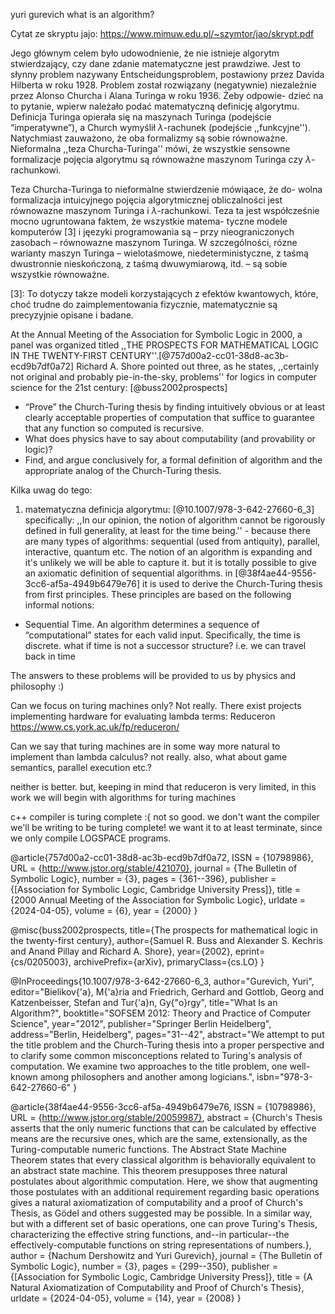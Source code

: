 yuri gurevich what is an algorithm?

Cytat ze skryptu jajo:
https://www.mimuw.edu.pl/~szymtor/jao/skrypt.pdf

Jego głównym celem było udowodnienie, że nie istnieje algorytm
stwierdzający, czy
dane zdanie matematyczne jest prawdziwe. Jest to słynny problem
nazywany Entscheidungsproblem, postawiony przez Davida Hilberta
w roku 1928. Problem został rozwiązany (negatywnie) niezależnie
przez Alonso Churcha i Alana Turinga w roku 1936. Żeby odpowie-
dzieć na to pytanie, wpierw należało podać matematyczną definicję
algorytmu. Definicja Turinga opierała się na maszynach Turinga
(podejście “imperatywne”), a Church wymyślił $\lambda$-rachunek (podejście
,,funkcyjne''). Natychmiast zauważono, że oba formalizmy są sobie
równoważne. Nieformalna ,,teza Churcha-Turinga'' mówi, że wszystkie
sensowne formalizacje pojęcia algorytmu są równoważne maszynom
Turinga czy $\lambda$-rachunkowi.


Teza Churcha-Turinga to nieformalne stwierdzenie mówiąace, że do-
wolna formalizacja intuicyjnego pojęcia algorytmicznej obliczalności
jest równowazne maszynom Turinga i $\lambda$-rachunkowi. Teza ta jest
współcześnie mocno ugruntowana faktem, że wszystkie matema-
tyczne modele komputerów [3] i jęezyki programowania są – przy
nieograniczonych zasobach – równowazne maszynom Turinga. W
szczególności, rózne warianty maszyn Turinga – wielotaśmowe,
niedeterministyczne, z taśmą dwustronnie nieskończoną, z taśmą
dwuwymiarową, itd. – są sobie wszystkie równoważne.

[3]: To dotyczy takze modeli korzystających z efektów kwantowych, które,
choć trudne do zaimplementowania fizycznie, matematycznie są precyzyjnie
opisane i badane.


At the Annual Meeting of the Association for Symbolic Logic in 2000, a panel was organized titled ,,THE PROSPECTS FOR MATHEMATICAL LOGIC IN THE
TWENTY-FIRST CENTURY''.[@757d00a2-cc01-38d8-ac3b-ecd9b7df0a72] Richard A. Shore pointed out three, as he states, ,,certainly not original and probably pie-in-the-sky, problems'' for logics in computer science for the 21st century: [@buss2002prospects]
-  “Prove” the Church-Turing thesis by finding intuitively obvious or at
least clearly acceptable properties of computation that suffice to guarantee that any function so computed is recursive.
- What does physics have to say about computability (and provability
or logic)?
- Find, and argue conclusively for, a formal definition of algorithm
and the appropriate analog of the Church-Turing thesis.



Kilka uwag do tego:
1. matematyczna definicja algorytmu: [@10.1007/978-3-642-27660-6_3]
specifically: ,,In our opinion, the notion of algorithm cannot be rigorously defined in full
generality, at least for the time being.'' - because there are many types of algorithms: sequential (used from antiquity), parallel, interactive, quantum etc. The notion of an algorithm is expanding and it's unlikely we will be able to capture it.
but it is totally possible to give an axiomatic definition of sequential algorithms. in [@38f4ae44-9556-3cc6-af5a-4949b6479e76] it is used to derive the Church-Turing thesis from first principles. These principles are based on the following informal notions:
- Sequential Time. An algorithm determines a sequence of “computational”
states for each valid input. Specifically, the time is discrete. what if time is not a successor structure? i.e. we can travel back in time

The answers to these problems will be provided to us by physics and philosophy :)

Can we focus on turing machines only? Not really. There exist projects implementing hardware for evaluating lambda terms: Reduceron
https://www.cs.york.ac.uk/fp/reduceron/

Can we say that turing machines are in some way more natural to implement
than lambda calculus? not really. also, what about game semantics,
parallel execution etc.?


neither is better. but, keeping in mind that reduceron is very limited,
in this work we will begin with algorithms for turing machines


c++ compiler is turing complete :{ not so good.
we don't want the compiler we'll be writing to be turing complete!
we want it to at least terminate, since we only compile LOGSPACE programs.


@article{757d00a2-cc01-38d8-ac3b-ecd9b7df0a72,
 ISSN = {10798986},
 URL = {http://www.jstor.org/stable/421070},
 journal = {The Bulletin of Symbolic Logic},
 number = {3},
 pages = {361--396},
 publisher = {[Association for Symbolic Logic, Cambridge University Press]},
 title = {2000 Annual Meeting of the Association for Symbolic Logic},
 urldate = {2024-04-05},
 volume = {6},
 year = {2000}
}

@misc{buss2002prospects,
      title={The prospects for mathematical logic in the twenty-first century},
      author={Samuel R. Buss and Alexander S. Kechris and Anand Pillay and Richard A. Shore},
      year={2002},
      eprint={cs/0205003},
      archivePrefix={arXiv},
      primaryClass={cs.LO}
}


@InProceedings{10.1007/978-3-642-27660-6_3,
author="Gurevich, Yuri",
editor="Bielikov{\'a}, M{\'a}ria
and Friedrich, Gerhard
and Gottlob, Georg
and Katzenbeisser, Stefan
and Tur{\'a}n, Gy{\"o}rgy",
title="What Is an Algorithm?",
booktitle="SOFSEM 2012: Theory and Practice of Computer Science",
year="2012",
publisher="Springer Berlin Heidelberg",
address="Berlin, Heidelberg",
pages="31--42",
abstract="We attempt to put the title problem and the Church-Turing thesis into a proper perspective and to clarify some common misconceptions related to Turing's analysis of computation. We examine two approaches to the title problem, one well-known among philosophers and another among logicians.",
isbn="978-3-642-27660-6"
}

@article{38f4ae44-9556-3cc6-af5a-4949b6479e76,
 ISSN = {10798986},
 URL = {http://www.jstor.org/stable/20059987},
 abstract = {Church's Thesis asserts that the only numeric functions that can be calculated by effective means are the recursive ones, which are the same, extensionally, as the Turing-computable numeric functions. The Abstract State Machine Theorem states that every classical algorithm is behaviorally equivalent to an abstract state machine. This theorem presupposes three natural postulates about algorithmic computation. Here, we show that augmenting those postulates with an additional requirement regarding basic operations gives a natural axiomatization of computability and a proof of Church's Thesis, as Gödel and others suggested may be possible. In a similar way, but with a different set of basic operations, one can prove Turing's Thesis, characterizing the effective string functions, and--in particular--the effectively-computable functions on string representations of numbers.},
 author = {Nachum Dershowitz and Yuri Gurevich},
 journal = {The Bulletin of Symbolic Logic},
 number = {3},
 pages = {299--350},
 publisher = {[Association for Symbolic Logic, Cambridge University Press]},
 title = {A Natural Axiomatization of Computability and Proof of Church's Thesis},
 urldate = {2024-04-05},
 volume = {14},
 year = {2008}
}
